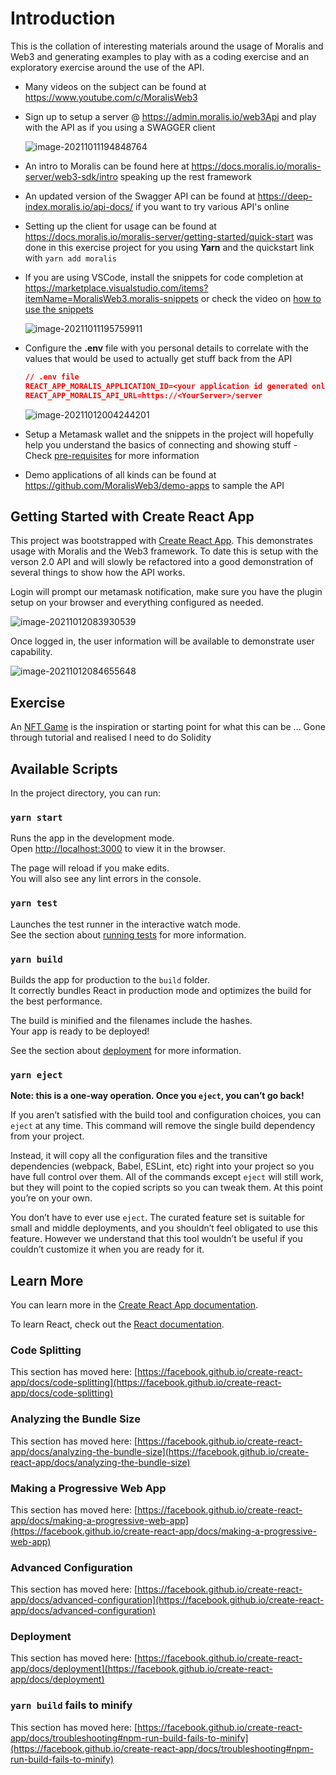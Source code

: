 # Introduction

This is the collation of interesting materials around the usage of Moralis and Web3 and generating examples to play with as a coding exercise and an exploratory exercise around the use of the API.

- Many videos on the subject can be found at https://www.youtube.com/c/MoralisWeb3

- Sign up to setup a server @ https://admin.moralis.io/web3Api and play with the API as if you using a SWAGGER client

  ![image-20211011194848764](./web3-api-admin.png)

- An intro to Moralis can be found here at https://docs.moralis.io/moralis-server/web3-sdk/intro speaking up the rest framework

- An updated version of the Swagger API can be found at https://deep-index.moralis.io/api-docs/ if you want to try various API's online

- Setting up the client for usage can be found at https://docs.moralis.io/moralis-server/getting-started/quick-start was done in this exercise project for you using **Yarn** and the quickstart link with `yarn add moralis`

- If you are using VSCode, install the snippets for code completion at https://marketplace.visualstudio.com/items?itemName=MoralisWeb3.moralis-snippets or check the video on [how to use the snippets](https://youtu.be/X82YBwLf1Vk)

  ![image-20211011195759911](./moralis-snippets.png)

- Configure the **.env** file with you personal details to correlate with the values that would be used to actually get stuff back from the API

  ```json
  // .env file
  REACT_APP_MORALIS_APPLICATION_ID=<your application id generated online>
  REACT_APP_MORALIS_API_URL=https://<YourServer>/server
  ```

  ![image-20211012004244201](./server-instance.png)

- Setup a Metamask wallet and the snippets in the project will hopefully help you understand the basics of connecting and showing stuff - Check [pre-requisites](https://docs.moralis.io/moralis-server/getting-started/pre-requisites) for more information

- Demo applications of all kinds can be found at https://github.com/MoralisWeb3/demo-apps to sample the API

## Getting Started with Create React App

This project was bootstrapped with [Create React App](https://github.com/facebook/create-react-app). This demonstrates usage with Moralis and the Web3 framework. To date this is setup with the verson 2.0 API and will slowly be refactored into a good demonstration of several things to show how the API works.

Login will prompt our metamask notification, make sure you have the plugin setup on your browser and everything configured as needed.

![image-20211012083930539](./login-with-metamask.png)

Once logged in, the user information will be available to demonstrate user capability.

![image-20211012084655648](./loged-in-user.png)

## Exercise

An [NFT Game](https://www.youtube.com/watch?v=_VVqa7zWSxA) is the inspiration or starting point for what this can be ... Gone through tutorial and realised I need to do Solidity 

## Available Scripts

In the project directory, you can run:

### `yarn start`

Runs the app in the development mode.\
Open [http://localhost:3000](http://localhost:3000) to view it in the browser.

The page will reload if you make edits.\
You will also see any lint errors in the console.

### `yarn test`

Launches the test runner in the interactive watch mode.\
See the section about [running tests](https://facebook.github.io/create-react-app/docs/running-tests) for more information.

### `yarn build`

Builds the app for production to the `build` folder.\
It correctly bundles React in production mode and optimizes the build for the best performance.

The build is minified and the filenames include the hashes.\
Your app is ready to be deployed!

See the section about [deployment](https://facebook.github.io/create-react-app/docs/deployment) for more information.

### `yarn eject`

**Note: this is a one-way operation. Once you `eject`, you can’t go back!**

If you aren’t satisfied with the build tool and configuration choices, you can `eject` at any time. This command will remove the single build dependency from your project.

Instead, it will copy all the configuration files and the transitive dependencies (webpack, Babel, ESLint, etc) right into your project so you have full control over them. All of the commands except `eject` will still work, but they will point to the copied scripts so you can tweak them. At this point you’re on your own.

You don’t have to ever use `eject`. The curated feature set is suitable for small and middle deployments, and you shouldn’t feel obligated to use this feature. However we understand that this tool wouldn’t be useful if you couldn’t customize it when you are ready for it.

## Learn More

You can learn more in the [Create React App documentation](https://facebook.github.io/create-react-app/docs/getting-started).

To learn React, check out the [React documentation](https://reactjs.org/).

### Code Splitting

This section has moved here: [https://facebook.github.io/create-react-app/docs/code-splitting](https://facebook.github.io/create-react-app/docs/code-splitting)

### Analyzing the Bundle Size

This section has moved here: [https://facebook.github.io/create-react-app/docs/analyzing-the-bundle-size](https://facebook.github.io/create-react-app/docs/analyzing-the-bundle-size)

### Making a Progressive Web App

This section has moved here: [https://facebook.github.io/create-react-app/docs/making-a-progressive-web-app](https://facebook.github.io/create-react-app/docs/making-a-progressive-web-app)

### Advanced Configuration

This section has moved here: [https://facebook.github.io/create-react-app/docs/advanced-configuration](https://facebook.github.io/create-react-app/docs/advanced-configuration)

### Deployment

This section has moved here: [https://facebook.github.io/create-react-app/docs/deployment](https://facebook.github.io/create-react-app/docs/deployment)

### `yarn build` fails to minify

This section has moved here: [https://facebook.github.io/create-react-app/docs/troubleshooting#npm-run-build-fails-to-minify](https://facebook.github.io/create-react-app/docs/troubleshooting#npm-run-build-fails-to-minify)
